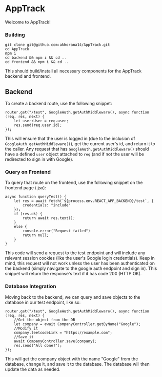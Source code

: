 #  AppTrack
Welcome to AppTrack!

### Building
```
git clone git@github.com:akhorana14/AppTrack.git
cd AppTrack
npm i
cd backend && npm i && cd ..
cd frontend && npm i && cd ..
```
This should build/install all necessary components for the AppTrack backend and frontend.

## Backend
To create a backend route, use the following snippet:
```
router.get("/test", GoogleAuth.getAuthMiddleware(), async function (req, res, next) {
	let user:User = req.user;
	res.send(req.user.id);
});
```
This will ensure that the user is logged in (due to the inclusion of `GoogleAuth.getAuthMiddleware()`), get the current user's id, and return it to the caller. Any request that has `GoogleAuth.getAuthMiddleware()` should have a defined `user` object attached to `req` (and if not the user will be redirected to sign in with Google). 

### Query on Frontend
To query that route on the frontend, use the following snippet on the frontend page (.jsx):
```
async function queryTest() {
	let res = await fetch(`${process.env.REACT_APP_BACKEND}/test`, {
		credentials: "include"
	});
	if (res.ok) {
		return await res.text();
	}
	else {
		console.error("Request failed")
		return null;
	}
}
```

This code will send a request to the test endpoint and will include any relevant session cookies (like the user's Google login credentials). Keep in mind, this request will not work unless the user has been authenticated on the backend (simply navigate to the google auth endpoint and sign in). This snippet will return the response's text if it has code 200 (HTTP OK). 

### Database Integration
Moving back to the backend, we can query and save objects to the database in our test endpoint, like so:
```
router.get("/test", GoogleAuth.getAuthMiddleware(), async function (req, res, next) {
	//Get the object from the DB
	let company = await CompanyController.getByName("Google");
	//Modify it
	company.leetcodeLink = "https://example.com";
	//Save it
	await CompanyController.save(company);
	res.send("All done!");
});
```
This will get the company object with the name "Google" from the database, change it, and save it to the database. The database will then update the data as needed. 
